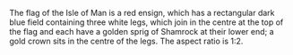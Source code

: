 The flag of the Isle of Man is a red ensign, which has a rectangular dark blue field containing three white legs, which join in the centre at the top of the flag and each have a golden sprig of Shamrock at their lower end; a gold crown sits in the centre of the legs. The aspect ratio is 1:2.